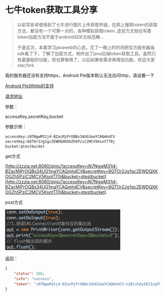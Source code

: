# 七牛token获取工具分享

> 以前写安卓使用到了七牛进行图片上传获取外链，在网上搜索token的获取方法，都没有一个可靠一点的，各种模拟获取token..连官方文档也写着token加密方法不属于androidSDK文档范畴...
>
> 于是这次，本着学习javaweb的心态，花了一晚上的时间把官方服务器端sdk看了下，了解了加密方式，制作出了java后端token获取工具。虽然只有最基础的功能，但也算够用了，以后如果有需求再增加功能，欢迎大家star,fork

我的服务器还没有支持https，Android Pie版本默认无法访问http，请设置一下

[Android Pie对http的支持](https://blog.csdn.net/chinaboyliusir/article/details/82760127)

[请求地址](http://zzzia.net:8080/qiniu/)


参数：

accessKey,secretKey,bucket

参数示例：

```
accessKey:iN7NgwM31j4-BZacMjPrOQBs34UG1maYCAQmhdCV
secretKey:6QTOr2Jg1gcZEWDQXKOGZh5PziC2MCV5KsntT70j
bucket:qtestbucket
```

get方式

[http://zzzia.net:8080/qiniu?accessKey=iN7NgwM31j4-BZacMjPrOQBs34UG1maYCAQmhdCV&secretKey=6QTOr2Jg1gcZEWDQXKOGZh5PziC2MCV5KsntT70j&bucket=qtestbucket](http://zzzia.net:8080/qiniu?accessKey=iN7NgwM31j4-BZacMjPrOQBs34UG1maYCAQmhdCV&secretKey=6QTOr2Jg1gcZEWDQXKOGZh5PziC2MCV5KsntT70j&bucket=qtestbucket)


post方式

![img](https://github.com/Zzzia/qiniuToken/blob/master/qiniu.png)


返回：

```json
{
    "status": 200,
    "info": "success",
    "token": "iN7NgwM31j4-BZacMjPrOQBs34UG1maYCAQmhdCV:n2BishAy561IogFhWBFsTccCKYY=:eyJzY29wZSI6InF0ZXN0YnVja2V0IiwiZGVhZGxpbmUiOjE1MTkzODI4NTB9"
}
```
